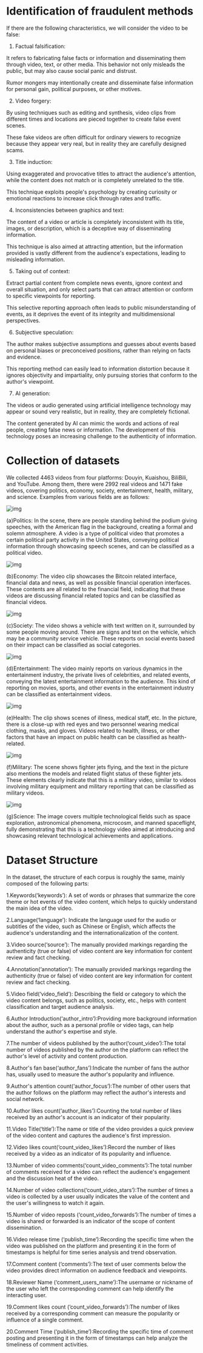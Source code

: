 # **Identification of fraudulent methods**

If there are the following characteristics, we will consider the video to be false:

1. Factual falsification:

It refers to fabricating false facts or information and disseminating them through video, text, or other media. This behavior not only misleads the public, but may also cause social panic and distrust.

Rumor mongers may intentionally create and disseminate false information for personal gain, political purposes, or other motives.

2. Video forgery:

By using techniques such as editing and synthesis, video clips from different times and locations are pieced together to create false event scenes.

These fake videos are often difficult for ordinary viewers to recognize because they appear very real, but in reality they are carefully designed scams.

3. Title induction:

Using exaggerated and provocative titles to attract the audience's attention, while the content does not match or is completely unrelated to the title.

This technique exploits people's psychology by creating curiosity or emotional reactions to increase click through rates and traffic.

4. Inconsistencies between graphics and text:

The content of a video or article is completely inconsistent with its title, images, or description, which is a deceptive way of disseminating information.

This technique is also aimed at attracting attention, but the information provided is vastly different from the audience's expectations, leading to misleading information.

5. Taking out of context:

Extract partial content from complete news events, ignore context and overall situation, and only select parts that can attract attention or conform to specific viewpoints for reporting.

This selective reporting approach often leads to public misunderstanding of events, as it deprives the event of its integrity and multidimensional perspectives.

6. Subjective speculation:

The author makes subjective assumptions and guesses about events based on personal biases or preconceived positions, rather than relying on facts and evidence.

This reporting method can easily lead to information distortion because it ignores objectivity and impartiality, only pursuing stories that conform to the author's viewpoint.

7. AI generation:

The videos or audio generated using artificial intelligence technology may appear or sound very realistic, but in reality, they are completely fictional.

The content generated by AI can mimic the words and actions of real people, creating false news or information. The development of this technology poses an increasing challenge to the authenticity of information.

# **Collection of datasets**

We collected 4463 videos from four platforms: Douyin, Kuaishou, BiliBili, and YouTube. Among them, there were 2992 real videos and 1471 fake videos, covering politics, economy, society, entertainment, health, military, and science. Examples from various fields are as follows:

![img](file:///C:\Users\hp\AppData\Local\Temp\ksohtml21672\wps56.jpg) 

(a)Politics: In the scene, there are people standing behind the podium giving speeches, with the American flag in the background, creating a formal and solemn atmosphere. A video is a type of political video that promotes a certain political party activity in the United States, conveying political information through showcasing speech scenes, and can be classified as a political video.

![img](file:///C:\Users\hp\AppData\Local\Temp\ksohtml21672\wps57.jpg) 

(b)Economy: The video clip showcases the Bitcoin related interface, financial data and news, as well as possible financial operation interfaces. These contents are all related to the financial field, indicating that these videos are discussing financial related topics and can be classified as financial videos.

![img](file:///https://github.com/Mingxin0104/anonymous_ACL_2025/blob/main/images/economy.png)

(c)Society: The video shows a vehicle with text written on it, surrounded by some people moving around. There are signs and text on the vehicle, which may be a community service vehicle. These reports on social events based on their impact can be classified as social categories.

 ![img](file:///C:\Users\hp\AppData\Local\Temp\ksohtml21672\wps59.jpg)

(d)Entertainment: The video mainly reports on various dynamics in the entertainment industry, the private lives of celebrities, and related events, conveying the latest entertainment information to the audience. This kind of reporting on movies, sports, and other events in the entertainment industry can be classified as entertainment videos.

 ![img](file:///C:\Users\hp\AppData\Local\Temp\ksohtml21672\wps60.jpg)

(e)Health: The clip shows scenes of illness, medical staff, etc. In the picture, there is a close-up with red eyes and two personnel wearing medical clothing, masks, and gloves. Videos related to health, illness, or other factors that have an impact on public health can be classified as health-related.

![img](file:///C:\Users\hp\AppData\Local\Temp\ksohtml21672\wps61.jpg) 

(f)Military: The scene shows fighter jets flying, and the text in the picture also mentions the models and related flight status of these fighter jets. These elements clearly indicate that this is a military video, similar to videos involving military equipment and military reporting that can be classified as military videos.

![img](file:///C:\Users\hp\AppData\Local\Temp\ksohtml21672\wps62.jpg) 

(g)Science: The image covers multiple technological fields such as space exploration, astronomical phenomena, microcosm, and manned spaceflight, fully demonstrating that this is a technology video aimed at introducing and showcasing relevant technological achievements and applications.

# **Dataset Structure**

In the dataset, the structure of each corpus is roughly the same, mainly composed of the following parts:

1.Keywords(‘keywords’): A set of words or phrases that summarize the core theme or hot events of the video content, which helps to quickly understand the main idea of the video.

2.Language(‘language’): Indicate the language used for the audio or subtitles of the video, such as Chinese or English, which affects the audience's understanding and the internationalization of the content.

3.Video source(‘source’): The manually provided markings regarding the authenticity (true or false) of video content are key information for content review and fact checking.

4.Annotation(‘annotation’): The manually provided markings regarding the authenticity (true or false) of video content are key information for content review and fact checking.

5.Video field(‘video_field’): Describing the field or category to which the video content belongs, such as politics, society, etc., helps with content classification and target audience analysis.

6.Author Introduction(‘author_intro’):Providing more background information about the author, such as a personal profile or video tags, can help understand the author's expertise and style.

7.The number of videos published by the author(‘count_video’):The total number of videos published by the author on the platform can reflect the author's level of activity and content production.

8.Author's fan base(‘author_fans’):Indicate the number of fans the author has, usually used to measure the author's popularity and influence.

9.Author's attention count(‘author_focus’):The number of other users that the author follows on the platform may reflect the author's interests and social network.

10.Author likes count(‘author_likes’):Counting the total number of likes received by an author's account is an indicator of their popularity.

11.Video Title(‘title’):The name or title of the video provides a quick preview of the video content and captures the audience's first impression.

12.Video likes count(‘count_video_likes’):Record the number of likes received by a video as an indicator of its popularity and influence.

13.Number of video comments(‘count_video_comments’):The total number of comments received for a video can reflect the audience's engagement and the discussion heat of the video.

14.Number of video collections(‘count_video_stars’):The number of times a video is collected by a user usually indicates the value of the content and the user's willingness to watch it again.

15.Number of video reposts (‘count_video_forwards’):The number of times a video is shared or forwarded is an indicator of the scope of content dissemination.

16.Video release time (‘publish_time’):Recording the specific time when the video was published on the platform and presenting it in the form of timestamps is helpful for time series analysis and trend observation.

17.Comment content (‘comments’):The text of user comments below the video provides direct information on audience feedback and viewpoints.

18.Reviewer Name (‘comment_users_name’):The username or nickname of the user who left the corresponding comment can help identify the interacting user.

19.Comment likes count (‘count_video_forwards’):The number of likes received by a corresponding comment can measure the popularity or influence of a single comment.

20.Comment Time (‘publish_time’):Recording the specific time of comment posting and presenting it in the form of timestamps can help analyze the timeliness of comment activities.

 
